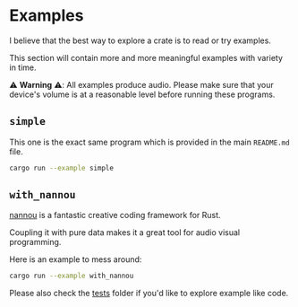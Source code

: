 # Examples

I believe that the best way to explore a crate is to read or try examples.

This section will contain more and more meaningful examples with variety in time.

⚠️ **Warning** ⚠️: All examples produce audio. Please make sure that your device's volume is at a reasonable level before running these programs.

## `simple`

This one is the exact same program which is provided in the main `README.md` file.

```sh
cargo run --example simple
```

## `with_nannou`

[nannou](https://github.com/nannou-org/nannou) is a fantastic creative coding framework for Rust.

Coupling it with pure data makes it a great tool for audio visual programming.

Here is an example to mess around:

```sh
cargo run --example with_nannou
```

Please also check the [tests](/tree/main/tests/) folder if you'd like to explore example like code.
